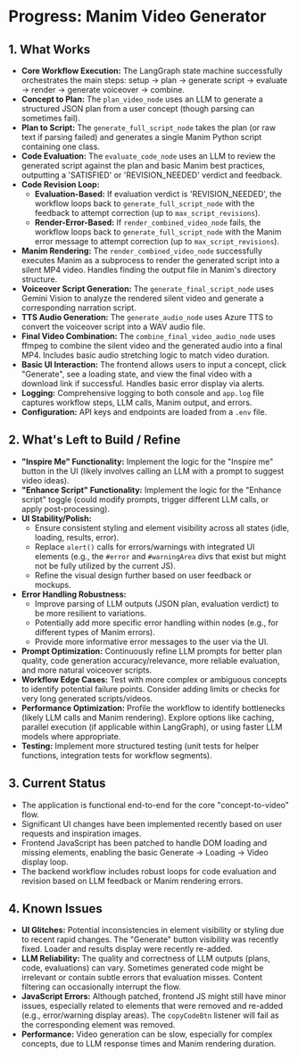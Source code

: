 # Progress: Manim Video Generator

## 1. What Works

- **Core Workflow Execution:** The LangGraph state machine successfully orchestrates the main steps: setup -> plan -> generate script -> evaluate -> render -> generate voiceover -> combine.
- **Concept to Plan:** The `plan_video_node` uses an LLM to generate a structured JSON plan from a user concept (though parsing can sometimes fail).
- **Plan to Script:** The `generate_full_script_node` takes the plan (or raw text if parsing failed) and generates a single Manim Python script containing one class.
- **Code Evaluation:** The `evaluate_code_node` uses an LLM to review the generated script against the plan and basic Manim best practices, outputting a 'SATISFIED' or 'REVISION_NEEDED' verdict and feedback.
- **Code Revision Loop:**
    - **Evaluation-Based:** If evaluation verdict is 'REVISION_NEEDED', the workflow loops back to `generate_full_script_node` with the feedback to attempt correction (up to `max_script_revisions`).
    - **Render-Error-Based:** If `render_combined_video_node` fails, the workflow loops back to `generate_full_script_node` with the Manim error message to attempt correction (up to `max_script_revisions`).
- **Manim Rendering:** The `render_combined_video_node` successfully executes Manim as a subprocess to render the generated script into a silent MP4 video. Handles finding the output file in Manim's directory structure.
- **Voiceover Script Generation:** The `generate_final_script_node` uses Gemini Vision to analyze the rendered silent video and generate a corresponding narration script.
- **TTS Audio Generation:** The `generate_audio_node` uses Azure TTS to convert the voiceover script into a WAV audio file.
- **Final Video Combination:** The `combine_final_video_audio_node` uses ffmpeg to combine the silent video and the generated audio into a final MP4. Includes basic audio stretching logic to match video duration.
- **Basic UI Interaction:** The frontend allows users to input a concept, click "Generate", see a loading state, and view the final video with a download link if successful. Handles basic error display via alerts.
- **Logging:** Comprehensive logging to both console and `app.log` file captures workflow steps, LLM calls, Manim output, and errors.
- **Configuration:** API keys and endpoints are loaded from a `.env` file.

## 2. What's Left to Build / Refine

- **"Inspire Me" Functionality:** Implement the logic for the "Inspire me" button in the UI (likely involves calling an LLM with a prompt to suggest video ideas).
- **"Enhance Script" Functionality:** Implement the logic for the "Enhance script" toggle (could modify prompts, trigger different LLM calls, or apply post-processing).
- **UI Stability/Polish:**
    - Ensure consistent styling and element visibility across all states (idle, loading, results, error).
    - Replace `alert()` calls for errors/warnings with integrated UI elements (e.g., the `#error` and `#warningArea` divs that exist but might not be fully utilized by the current JS).
    - Refine the visual design further based on user feedback or mockups.
- **Error Handling Robustness:**
    - Improve parsing of LLM outputs (JSON plan, evaluation verdict) to be more resilient to variations.
    - Potentially add more specific error handling within nodes (e.g., for different types of Manim errors).
    - Provide more informative error messages to the user via the UI.
- **Prompt Optimization:** Continuously refine LLM prompts for better plan quality, code generation accuracy/relevance, more reliable evaluation, and more natural voiceover scripts.
- **Workflow Edge Cases:** Test with more complex or ambiguous concepts to identify potential failure points. Consider adding limits or checks for very long generated scripts/videos.
- **Performance Optimization:** Profile the workflow to identify bottlenecks (likely LLM calls and Manim rendering). Explore options like caching, parallel execution (if applicable within LangGraph), or using faster LLM models where appropriate.
- **Testing:** Implement more structured testing (unit tests for helper functions, integration tests for workflow segments).

## 3. Current Status

- The application is functional end-to-end for the core "concept-to-video" flow.
- Significant UI changes have been implemented recently based on user requests and inspiration images.
- Frontend JavaScript has been patched to handle DOM loading and missing elements, enabling the basic Generate -> Loading -> Video display loop.
- The backend workflow includes robust loops for code evaluation and revision based on LLM feedback or Manim rendering errors.

## 4. Known Issues

- **UI Glitches:** Potential inconsistencies in element visibility or styling due to recent rapid changes. The "Generate" button visibility was recently fixed. Loader and results display were recently re-added.
- **LLM Reliability:** The quality and correctness of LLM outputs (plans, code, evaluations) can vary. Sometimes generated code might be irrelevant or contain subtle errors that evaluation misses. Content filtering can occasionally interrupt the flow.
- **JavaScript Errors:** Although patched, frontend JS might still have minor issues, especially related to elements that were removed and re-added (e.g., error/warning display areas). The `copyCodeBtn` listener will fail as the corresponding element was removed.
- **Performance:** Video generation can be slow, especially for complex concepts, due to LLM response times and Manim rendering duration. 
